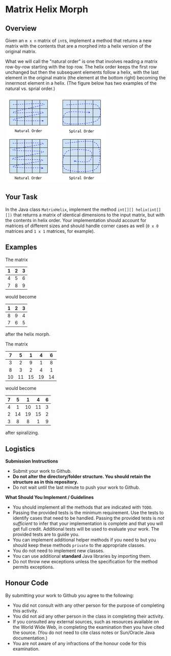 Matrix Helix Morph
===

## Overview

Given an `m x n` matrix of `int`s, implement a method that returns a new matrix with the contents that are a morphed into a helix version of the original matrix.

What we will call the "natural order" is one that involves reading a matrix row-by-row starting with the top row. The helix order keeps the first row unchanged but then the subsequent elements follow a helix, with the last element in the original matrix (the element at the bottom right) becoming the innermost element in a helix. (The figure below has two examples of the natural vs. sprial order.)

![Two examples natural vs. helix order](img/Spiralizer.png "Example")

## Your Task

In the Java class `MatrixHelix`, implement the method `int[][] helix(int[][])` that returns a matrix of identical dimensions to the input matrix, but with the contents in helix order. Your implementation should account for matrices of different sizes and should handle corner cases as well (`0 x 0` matrices and `1 x 1` matrices, for example).

## Examples

The matrix

| 1   | 2   | 3   |
|:---:|:---:|:---:|
| 4    | 5    | 6    |
| 7    | 8    | 9    |

would become 

| 1    | 2    | 3    |
|:---:|:---:|:---:|
| 8    | 9    | 4    |
| 7    | 6    | 5    |

after the helix morph.

The matrix

| 7    | 5    | 1    | 4    | 6    |
|:---:|:---:|:---:|:---:|:---:|
| 3    | 2    | 9    | 1    | 8    |
| 8    | 3    | 2    | 4    | 1    |
| 10   | 11   | 15   | 19   | 14   |

would become

| 7    | 5    | 1    | 4    | 6    |
|:---:|:---:|:---:|:---:|:---:|
| 4    | 1    | 10   | 11   | 3    |
| 2    | 14   | 19   | 15   | 2    |
| 3    | 8    | 8    | 1    | 9    |

after spiralizing.

## Logistics

**Submission Instructions**

+ Submit your work to Github.
+ **Do not alter the directory/folder structure. You should retain the structure as in this repository.**
+ Do not wait until the last minute to push your work to Github.

**What Should You Implement / Guidelines**

+ You should implement all the methods that are indicated with `TODO`.
+ Passing the provided tests is the minimum requirement. Use the tests to identify cases that need to be handled. Passing the provided tests is *not sufficient* to infer that your implementation is complete and that you will get full credit. Additional tests will be used to evaluate your work. The provided tests are to guide you.
+ You can implement additional helper methods if you need to but you should keep these methods `private` to the appropriate classes.
+ You do not need to implement new classes.
+ You can use additional **standard** Java libraries by importing them.
+ Do not throw new exceptions unless the specification for the method permits exceptions.


## Honour Code

By submitting your work to Github you agree to the following:

+ You did not consult with any other person for the purpose of completing this activity.
+ You did not aid any other person in the class in completing their activity.
+ If you consulted any external sources, such as resources available on the World Wide Web, in completing the examination then you have cited the source. (You do not need to cite class notes or Sun/Oracle Java documentation.)
+ You are not aware of any infractions of the honour code for this examination.
